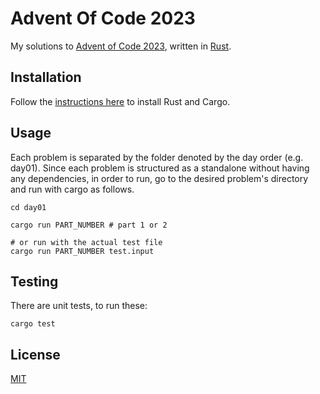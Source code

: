 # Advent Of Code 2023

My solutions to [Advent of Code 2023](https://adventofcode.com/2023), written in [Rust](https://www.rust-lang.org/).

## Installation

Follow the [instructions here](https://doc.rust-lang.org/book/ch01-01-installation.html) to install Rust and Cargo.

## Usage

Each problem is separated by the folder denoted by the day order (e.g. day01). Since each problem is structured as a standalone without having any dependencies, in order to run, go to the desired problem's directory and run with cargo as follows.

```
cd day01

cargo run PART_NUMBER # part 1 or 2

# or run with the actual test file
cargo run PART_NUMBER test.input
```

## Testing

There are unit tests, to run these:

```
cargo test
```

## License

[MIT](https://choosealicense.com/licenses/mit/)
